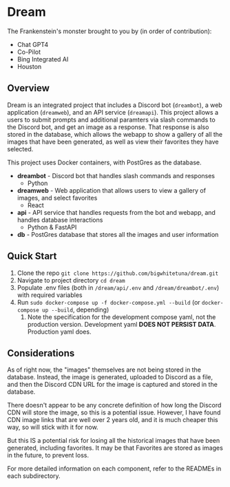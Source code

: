 # Dream
The Frankenstein's monster brought to you by (in order of contribution):
- Chat GPT4
- Co-Pilot
- Bing Integrated AI
- Houston
## Overview
Dream is an integrated project that includes a Discord bot (`dreambot`), a web application (`dreamweb`), and an API service (`dreamapi`). This project allows a users to submit prompts and additional paramters via slash commands to the Discord bot, and get an image as a response. That response is also stored in the database, which allows the webapp to show a gallery of all the images that have been generated, as well as view their favorites they have selected.

This project uses Docker containers, with PostGres as the database.

- **dreambot** - Discord bot that handles slash commands and responses
  - Python
- **dreamweb** - Web application that allows users to view a gallery of images, and select favorites
  - React
- **api** - API service that handles requests from the bot and webapp, and handles database interactions
  - Python & FastAPI
- **db** - PostGres database that stores all the images and user information

## Quick Start
1. Clone the repo `git clone https://github.com/bigwhitetuna/dream.git`
2. Navigate to project directory `cd dream`
3. Populate .env files (both in `/dream/api/.env` and `/dream/dreambot/.env`) with required variables
4. Run `sudo docker-compose up -f docker-compose.yml --build` (or `docker-compose up --build`, depending)
   1. Note the specification for the development compose yaml, not the production version. Development yaml **DOES NOT PERSIST DATA**. Production yaml does.

## Considerations
As of right now, the "images" themselves are not being stored in the database. Instead, the image is generated, uploaded to Discord as a file, and then the Discord CDN URL for the image is captured and stored in the database.

There doesn't appear to be any concrete definition of how long the Discord CDN will store the image, so this is a potential issue. However, I have found CDN image links that are well over 2 years old, and it is much cheaper this way, so will stick with it for now.

But this IS a potential risk for losing all the historical images that have been generated, including favorites. It may be that Favorites are stored as images in the future, to prevent loss.

For more detailed information on each component, refer to the READMEs in each subdirectory.